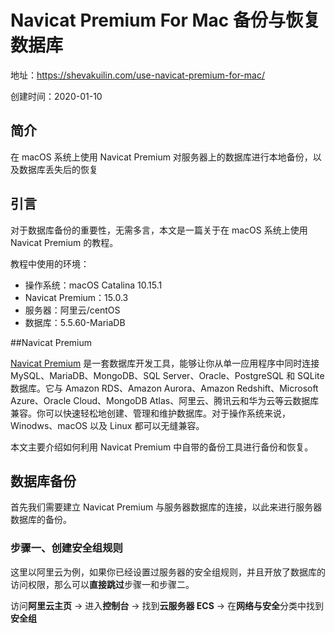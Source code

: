 # Navicat Premium For Mac 备份与恢复数据库

地址：https://shevakuilin.com/use-navicat-premium-for-mac/

创建时间：2020-01-10

## 简介

在 macOS 系统上使用 Navicat Premium 对服务器上的数据库进行本地备份，以及数据库丢失后的恢复

## 引言

对于数据库备份的重要性，无需多言，本文是一篇关于在 macOS 系统上使用 Navicat Premium 的教程。

教程中使用的环境：

- 操作系统：macOS Catalina 10.15.1
- Navicat Premium：15.0.3
- 服务器：阿里云/centOS
- 数据库：5.5.60-MariaDB

##Navicat Premium

[Navicat Premium](https://www.navicat.com.cn/) 是一套数据库开发工具，能够让你从单一应用程序中同时连接 MySQL、MariaDB、MongoDB、SQL Server、Oracle、PostgreSQL 和 SQLite 数据库。它与 Amazon RDS、Amazon Aurora、Amazon Redshift、Microsoft Azure、Oracle Cloud、MongoDB Atlas、阿里云、腾讯云和华为云等云数据库兼容。你可以快速轻松地创建、管理和维护数据库。对于操作系统来说， Winodws、macOS 以及 Linux 都可以无缝兼容。

本文主要介绍如何利用 Navicat Premium 中自带的备份工具进行备份和恢复。

## 数据库备份

首先我们需要建立 Navicat Premium 与服务器数据库的连接，以此来进行服务器数据库的备份。

### 步骤一、创建安全组规则

这里以阿里云为例，如果你已经设置过服务器的安全组规则，并且开放了数据库的访问权限，那么可以**直接跳过**步骤一和步骤二。

访问**阿里云主页** -> 进入**控制台** -> 找到**云服务器 ECS** -> 在**网络与安全**分类中找到**安全组** 


